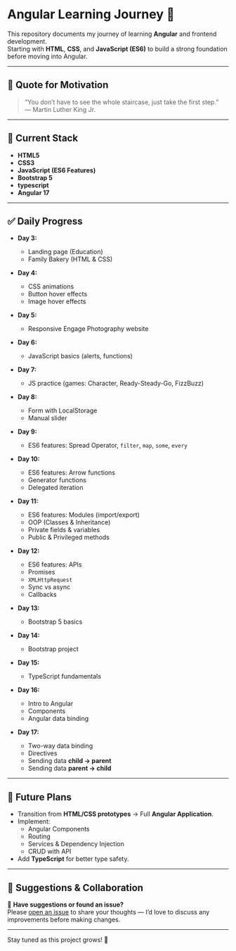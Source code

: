 # Angular Learning Journey 🚀

This repository documents my journey of learning **Angular** and frontend development.  
Starting with **HTML**, **CSS**, and **JavaScript (ES6)** to build a strong foundation before moving into Angular.

---

## 💬 Quote for Motivation

> “You don’t have to see the whole staircase, just take the first step.”  
> — Martin Luther King Jr.

---

## 🧰 Current Stack

- **HTML5**
- **CSS3**
- **JavaScript (ES6 Features)**
- **Bootstrap 5**
- **typescript**
- **Angular 17**

---

## ✅ Daily Progress

- **Day 3:**  
  - Landing page (Education)  
  - Family Bakery (HTML & CSS)  

- **Day 4:**  
  - CSS animations  
  - Button hover effects  
  - Image hover effects  

- **Day 5:**  
  - Responsive Engage Photography website  

- **Day 6:**  
  - JavaScript basics (alerts, functions)  

- **Day 7:**  
  - JS practice (games: Character, Ready-Steady-Go, FizzBuzz)  

- **Day 8:**  
  - Form with LocalStorage  
  - Manual slider  

- **Day 9:**  
  - ES6 features: Spread Operator, `filter`, `map`, `some`, `every`  

- **Day 10:**  
  - ES6 features: Arrow functions  
  - Generator functions  
  - Delegated iteration  

- **Day 11:**  
  - ES6 features: Modules (import/export)  
  - OOP (Classes & Inheritance)  
  - Private fields & variables  
  - Public & Privileged methods  

- **Day 12:**  
  - ES6 features: APIs  
  - Promises  
  - `XMLHttpRequest`  
  - Sync vs async  
  - Callbacks  

- **Day 13:**  
  - Bootstrap 5 basics  

- **Day 14:**  
  - Bootstrap project  

- **Day 15:**  
  - TypeScript fundamentals  

- **Day 16:**  
  - Intro to Angular  
  - Components  
  - Angular data binding  

- **Day 17:**  
  - Two-way data binding  
  - Directives  
  - Sending data **child → parent**  
  - Sending data **parent → child**

---

## 📌 Future Plans

- Transition from **HTML/CSS prototypes** → Full **Angular Application**.
- Implement:
  - Angular Components
  - Routing
  - Services & Dependency Injection
  - CRUD with API
- Add **TypeScript** for better type safety.

---

## 🙋 Suggestions & Collaboration

💬 **Have suggestions or found an issue?**  
Please [open an issue](https://github.com/SWESiham/angular-learning-journey/issues) to share your thoughts — I’d love to discuss any improvements before making changes.

---

Stay tuned as this project grows! 🌱
